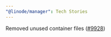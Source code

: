 ```yaml
---
"@linode/manager": Tech Stories
---
```


Removed unused container files ([#9928](https://github.com/linode/manager/pull/9928))
